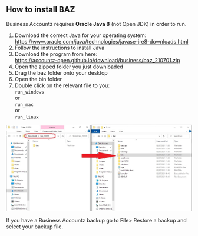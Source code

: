 ## How to install BAZ

Business Accountz requires **Oracle Java 8** (not Open JDK) in order to run. 

1. Download the correct Java for your operating system:   
   <https://www.oracle.com/java/technologies/javase-jre8-downloads.html>
3. Follow the instructions to install Java
4. Download the program from here:   
   <https://accountz-open.github.io/download/business/baz_210701.zip>
5. Open the zipped folder you just downloaded
6. Drag the baz folder onto your desktop
7. Open the bin folder
8. Double click on the relevant file to you:  
`run_windows`  
or  
`run_mac`  
or  
`run_linux` 

![run-baz-install](run-baz-install.jpeg)

If you have a Business Accountz backup go to File> Restore a backup and select your backup file.
